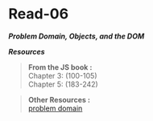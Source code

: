 



# Read-06

**_Problem Domain, Objects, and the DOM_**




**_Resources_**

>**From the JS book :**  
>Chapter 3: (100-105)  
>Chapter 5: (183-242)

>**Other Resources :**  
>[problem domain](http://simpleprogrammer.com/2013/07/15/understanding-the-problem-domain-is-the-hardest-part-of-programming)